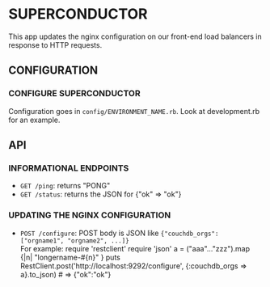 # SUPERCONDUCTOR #
This app updates the nginx configuration on our front-end load balancers
in response to HTTP requests.

## CONFIGURATION ##

### CONFIGURE SUPERCONDUCTOR ###
Configuration goes in `config/ENVIRONMENT_NAME.rb`. Look at
development.rb for an example.

## API ##

### INFORMATIONAL ENDPOINTS ###
* `GET /ping`: returns "PONG"
* `GET /status`: returns the JSON for {"ok" => "ok"}

### UPDATING THE NGINX CONFIGURATION ###
* `POST /configure`: POST body is JSON like `{"couchdb_orgs":
  ["orgname1", "orgname2", ...]}`  
  For example:
        require 'restclient'
        require 'json'
        a = ("aaa"..."zzz").map {|n| "longername-#{n}" }
        puts RestClient.post('http://localhost:9292/configure', {:couchdb_orgs => a}.to_json)
        # => {"ok":"ok"}

